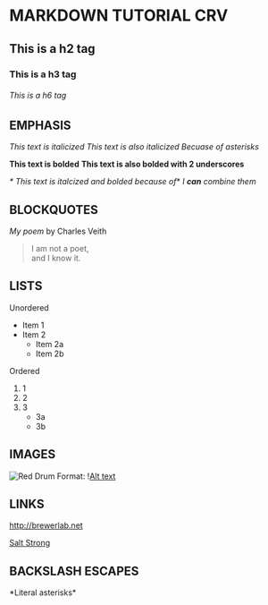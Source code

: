 # MARKDOWN TUTORIAL CRV

## This is a h2 tag



### This is a h3 tag


###### This is a h6 tag


## EMPHASIS
_This text is italicized_
*This text is also italicized Becuase of asterisks*

**This text is bolded**
__This text is also bolded with 2 underscores__


_* This text is italcized and bolded because of_*
_I **can** combine them_


## BLOCKQUOTES

_My poem_ by Charles Veith


>I am not a poet, \
> and I know it.


## LISTS 

Unordered
* Item 1
* Item 2
	* Item 2a
	* Item 2b


Ordered 
1. 1
2. 2
3. 3
	* 3a
	* 3b



## IMAGES
![Red Drum](https://www.aces.edu/wp-content/uploads/2018/10/GettyImages-763163807.jpg)
Format: \![Alt text](url)




## LINKS



http://brewerlab.net


[Salt Strong](https://www.saltstrong.com/member-login/)


## BACKSLASH ESCAPES

\*Literal asterisks\*


